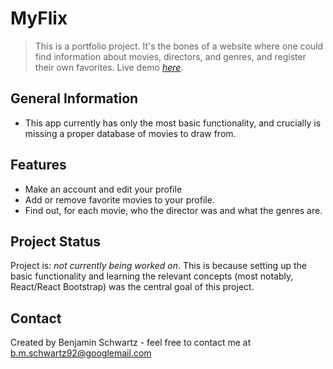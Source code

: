 # MyFlix
> This is a portfolio project. It's the bones of a website where one could find information about movies, directors, and genres, and register their own favorites.
> Live demo [_here_](https://bms-myflix.netlify.app/).


## General Information
- This app currently has only the most basic functionality, and crucially is missing a proper database of movies to draw from. 


## Features
- Make an account and edit your profile
- Add or remove favorite movies to your profile.
- Find out, for each movie, who the director was and what the genres are.


## Project Status
Project is: _not currently being worked on_. This is because setting up the basic functionality and learning the relevant concepts (most notably, React/React Bootstrap) was the central goal of this project. 


## Contact
Created by Benjamin Schwartz - feel free to contact me at b.m.schwartz92@googlemail.com


